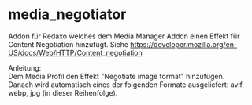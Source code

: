 # media_negotiator

Addon für Redaxo welches dem Media Manager Addon einen Effekt für Content Negotiation hinzufügt. Siehe https://developer.mozilla.org/en-US/docs/Web/HTTP/Content_negotiation

Anleitung:  
Dem Media Profil den Effekt "Negotiate image format" hinzufügen.  
Danach wird automatisch eines der folgenden Formate ausgeliefert: avif, webp, jpg (in dieser Reihenfolge).
